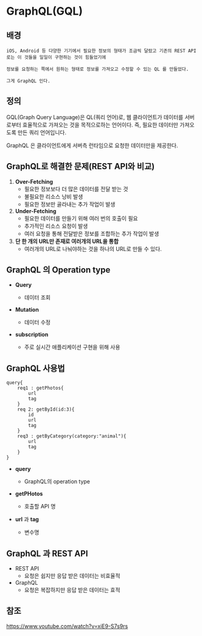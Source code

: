 # GraphQL(GQL)

## 배경
    iOS, Android 등 다양한 기기에서 필요한 정보의 형태가 조금씩 달랐고 기존의 REST API로는 이 것들을 일일이 구현하는 것이 힘들었기에
    
    정보를 요청하는 쪽에서 원하는 형태로 정보를 가져오고 수정할 수 있는 QL 를 만들었다.
    
    그게 GraphQL 인다.

## 정의

GQL(Graph Query Language)은 QL(쿼리 언어)로, 웹 클라이언트가 데이터를 서버로부터 효율적으로 가져오는 것을 목적으로하는 언어이다.
즉, 필요한 데이터만 가져오도록 만든 쿼리 언어입니다.

GraphQL 은 클라이언트에게 서버측 런타임으로 요청한 데이터만을 제공한다.


    
## GraphQL로 해결한 문제(REST API와 비교)
1. **Over-Fetching**
    + 필요한 정보보다 더 많은 데이터를 전달 받는 것
    + 불필요한 리소스 낭비 발생
    + 필요한 정보만 골라내는 추가 작업이 발생
2. **Under-Fetching**
    + 필요한 데이터를 만들기 위해 여러 번의 호출이 필요
    + 추가적인 리소스 요청이 발생
    + 여러 요청을 통해 전달받은 정보를 조합하는 추가 작업이 발생
3. **단 한 개의 URL만 존재로 여러개의 URL을 통합**
    + 여러개의 URL로 나눠야하는 것을 하나의 URL로 만들 수 있다.

## GraphQL 의 Operation type
- **Query**
    + 데이터 조회

- **Mutation**
    + 데이터 수정

- **subscription**
    + 주로 실시간 애플리케이션 구현을 위해 사용


## GraphQL 사용법
```GQL
query{
    req1 : getPhotos{
        url
        tag
    }
    req 2: getById(id:3){
        id
        url
        tag
    }
    req3 : getByCategory(category:"animal"){
        url
        tag
    }
}
```
+ **query**
    + GraphQL의 operation type

+ **getPHotos**
    + 호출할 API 명

+ **url** 과 **tag**
    + 변수명


## GraphQL 과 REST API
+ REST API
    + 요청은 쉽지만 응답 받은 데이터는 비효율적
+ GraphQL
    + 요청은 복잡하지만 응답 받은 데이터는 효적




## 참조

https://www.youtube.com/watch?v=xiE9-S7s9rs
